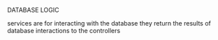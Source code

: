 DATABASE LOGIC

services are for interacting with the database
they return the results of database interactions to the controllers

